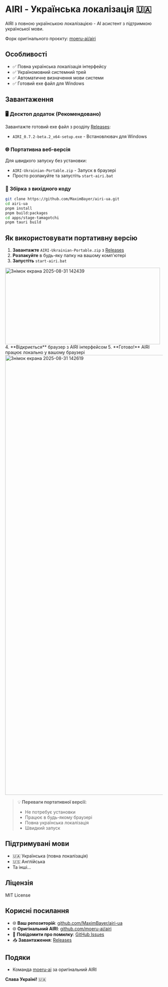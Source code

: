 # AIRI - Українська локалізація 🇺🇦

AIRI з повною українською локалізацією - AI асистент з підтримкою української мови.

Форк оригінального проєкту: [moeru-ai/airi](https://github.com/moeru-ai/airi)

## Особливості
- ✅ Повна українська локалізація інтерфейсу
- ✅ Україномовний системний трей
- ✅ Автоматичне визначення мови системи
- ✅ Готовий exe файл для Windows

## Завантаження

### 🖥️ Десктоп додаток (Рекомендовано)
Завантажте готовий exe файл з розділу [Releases](https://github.com/MaximBayer/airi-ua/releases):
- `AIRI_0.7.2-beta.2_x64-setup.exe` - Встановлювач для Windows

### 🌐 Портативна веб-версія
Для швидкого запуску без установки:
- `AIRI-Ukrainian-Portable.zip` - Запуск в браузері
- Просто розпакуйте та запустіть `start-airi.bat`

### 🔨 Збірка з вихідного коду
```bash
git clone https://github.com/MaximBayer/airi-ua.git
cd airi-ua
pnpm install
pnpm build:packages
cd apps/stage-tamagotchi
pnpm tauri build
```

## Як використовувати портативну версію

1. **Завантажте** `AIRI-Ukrainian-Portable.zip` з [Releases](https://github.com/MaximBayer/airi-ua/releases)
2. **Розпакуйте** в будь-яку папку на вашому комп'ютері
3. **Запустіть** `start-airi.bat`
<img width="495" height="244" alt="Знімок екрана 2025-08-31 142439" src="https://github.com/user-attachments/assets/9cbb2ac3-083e-499a-945a-2d8ab69c4d6f" />
4. **Відкриється** браузер з AIRI інтерфейсом
5. **Готово!** AIRI працює локально у вашому браузері

<img width="2517" height="1402" alt="Знімок екрана 2025-08-31 142619" src="https://github.com/user-attachments/assets/a570d5be-53ef-4c34-9f25-a2cf95f41d8f" />



> 💡 **Переваги портативної версії:**
> - Не потребує установки
> - Працює в будь-якому браузері
> - Повна українська локалізація
> - Швидкий запуск

## Підтримувані мови
- 🇺🇦 Українська (повна локалізація)
- 🇺🇸 Англійська
- Та інші...

## Ліцензія
MIT License

## Корисні посилання
- 🌐 **Ваш репозиторій**: [github.com/MaximBayer/airi-ua](https://github.com/MaximBayer/airi-ua)
- 🌐 **Оригінальний AIRI**: [github.com/moeru-ai/airi](https://github.com/moeru-ai/airi)
- 🐛 **Повідомити про помилку**: [GitHub Issues](https://github.com/MaximBayer/airi-ua/issues)
- 📥 **Завантаження**: [Releases](https://github.com/MaximBayer/airi-ua/releases)

## Подяки
- Команда [moeru-ai](https://github.com/moeru-ai/airi) за оригінальний AIRI

**Слава Україні!** 🇺🇦
